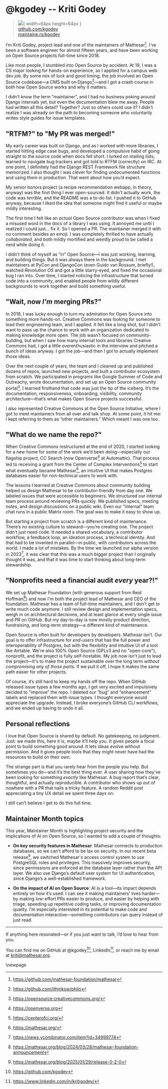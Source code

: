 # @kgodey -- Kriti Godey

> ![](https://i0.wp.com/github.com/kgodey.png?resize=200%2C200&ssl=1){ width=64px height=64px }  
> [github.com/kgodey](https://github.com/kgodey)  
> [maintaine.rs/kgodey](https://maintaine.rs/kgodey)

I’m Kriti Godey, project lead and one of the maintainers of Mathesar[^244]. I've been a software engineer for almost fifteen years, and have been working on Open Source projects full-time since 2018.

Like most people, I stumbled into Open Source by accident. At 19, I was a CS major looking for hands-on experience, so I applied for a campus web dev job. By some mix of luck and good timing, the job involved an Open Source codebase—a CMS built on Django[^245]—and I got a crash course in both how Open Source works and why it matters.

I didn’t know the term “maintainer”, and I had no business poking around Django internals yet, but even the documentation blew me away. People had written all this detail? Together? Just so others could use it? I didn’t realize I was already on the path to becoming someone who voluntarily writes style guides for issue templates.

## "RTFM?" to "My PR was merged!"

My early career was built on Django, and as I worked with more libraries, I started hitting edge case bugs, and developed a compulsive habit of going straight to the source code when docs fell short. I lurked on mailing lists, learned to navigate bug trackers and got told to RTFM (correctly) on IRC. At one point, I definitely had the Django REST Framework file structure memorized. I also thought I was clever for finding undocumented functions and using them in production. That went about how you’d expect.

My senior honors project (a recipe recommendation webapp, in theory, anyway) was the first thing I ever open-sourced. It didn't actually work, the code was _terrible_, and the README was a to-do list. I pushed it to GitHub anyway, because I liked the idea that someone might find it useful or maybe mildly interesting.

The first time I felt like an _actual_ Open Source contributor was when I fixed a misused word in the docs of a library I was using. It annoyed me until I realized I could just… fix it. So I opened a PR. The maintainer merged it with no comment besides an emoji. I was completely thrilled to have actually _collaborated_, and both mildly mortified and weirdly proud to be called a nerd while doing it.

I didn’t think of myself as “in” Open Source—I was just working, learning, and building things. But it was always there in the background. I met maintainers at PyCon and DjangoCon (even Guido van Rossum, briefly!), watched _Revolution OS_ and got a little starry-eyed, and fixed the occasional bug I ran into. Over time, I started noticing the infrastructure that turned code into a community, and enabled people from wildly different backgrounds to work together and build something useful.

## "Wait, now _I'm_ merging PRs?"

In 2018, I was lucky enough to turn my admiration for Open Source into something more hands-on. Creative Commons was looking for someone to lead their engineering team, and I applied. It felt like a long shot, but I didn’t want to pass up the chance to work with an organization dedicated to making knowledge more open. The job wasn’t focused on community-building, but when I saw how many internal tools and libraries Creative Commons had, I got a little overenthusiastic in the interview and pitched a bunch of ideas anyway. I got the job—and then I got to actually implement those ideas.

Over the next couple of years, the team and I cleaned up and published dozens of repos, launched new projects, and built a contributor ecosystem from scratch. We participated in programs like Google Summer of Code and Outreachy, wrote documentation, and set up an Open Source community portal[^246]. I learned firsthand that code was just the tip of the iceberg. It’s the documentation, responsiveness, onboarding, visibility, community architecture—that’s what makes Open Source projects successful.

I also represented Creative Commons at the Open Source Initiative, where I got to meet maintainers from all over and talk shop. At some point, it hit me: I kept referring to them as “other maintainers.” Which meant I was one too.

## "What do we name the repo?"

When Creative Commons restructured at the end of 2020, I started looking for a new home for some of the work we’d been doing—especially our flagship project, CC Search (now Openverse[^247] at Automattic). That process led to receiving a grant from the Center of Complex Interventions[^248] to start what eventually became Mathesar[^249], an intuitive UI that makes Postgres databases easier for non-technical users to work with.

The lessons I learned at Creative Commons about community building helped us design Mathesar to be contributor-friendly from day one. We labeled issues that were accessible to beginners. We structured our internal team process around reviewing PRs quickly. We published specs, meeting notes, and design discussions on a public wiki. Even our "internal" team chat runs in a public Matrix room. The goal was to make it easy to show up.

But starting a project from scratch is a different kind of maintenance. There’s no existing culture to steward—you’re creating one. The project didn’t just need code. It needed a shared vocabulary, a contributor workflow, a feedback loop, an ideation process, a technical identity. And that had to be invented in parallel—in public, with contributors across the world. I made a lot of mistakes. By the time we launched our alpha version in 2023[^250], it was clear that this was a much bigger project than I originally thought it was, and that it was time to start thinking about long-term stewardship.

## "Nonprofits need a financial audit _every_ year?!"

We set up Mathesar Foundation (with generous support from Reid Hoffman[^251]) and now I'm both the project lead of Mathesar and CEO of the foundation. Mathesar has a team of full-time maintainers, and I don't get to write much code anymore. I still review design and implementation specs, weigh in on architectural decisions, and at least glance at every single issue and PR on GitHub. But my day-to-day is now mostly product direction, fundraising, and long-term strategy—a different kind of maintenance.

Open Source is often built for developers by developers. Mathesar isn’t. Our goal is to offer infrastructure for _end-users_ that has the full power and interoperability of Postgres, but with the flexibility and intuitive UI of a tool like Airtable. We're also 100% Open Source (GPLv3 and no "open-core"), nonprofit, and the project is fully self-hostable. My job now isn't just to lead the project—it's to make the project sustainable over the long term _without compromising any of those parts_. If we pull it off, I hope it makes the same path easier for other projects.

Of course, it’s still hard to keep my hands off the repo. When GitHub released issue types a few months ago, I got very excited and impulsively decided to "improve" the repo. I deleted our “bug” and “enhancement” labels and replaced them with issue types. I thought everyone would appreciate the upgrade. Instead, I broke everyone’s GitHub CLI workflows, and we ended up having to undo it all.

## Personal reflections

I love that Open Source is shared by default. No gatekeeping, no judgment. Just: we made this, here it is, maybe it’ll help you. It gives people a focal point to build something good around. It lets ideas evolve without permission. And it gives people tools that they might never have had the resources to build on their own.

The strange part is that you rarely hear from the people you help. But sometimes you do—and it’s the best thing ever. A user sharing how they've been looking for something _exactly_ like Mathesar. A bug report that’s clear, thoughtful, and actually reproducible. A contributor who shows up out of nowhere with a PR that nails a tricky feature. A random Reddit post appreciating a tiny UX detail we spent three days on.

I still can’t believe I get to do this full time.

## Maintainer Month topics

This year, Maintainer Month is highlighting project security and the implications of AI on Open Source, so I wanted to add a couple of thoughts:

- **On key security features in Mathesar**: Mathesar connects to production databases, so we can't afford to be lax on security. In our recent beta release[^252], we switched Mathesar's access control system to use PostgreSQL roles and privileges. This massively improves security, since permissions are enforced at the database layer rather than the API layer. We also use Django’s default user system for UI authentication, since Django’s a well-established framework.

- **On the impact of AI on Open Source**: AI is a tool—its impact depends entirely on how it’s used. I can see it making maintainers' lives harder—by making low-effort PRs easier to produce, and easier by helping with triage, speeding up repetitive coding tasks, or improving documentation quality. I’m especially interested in its potential to make code and documentation interactive—something contributors can query instead of just read.

---

If anything here resonated—or if you just want to talk, I’d love to hear from you.

You can find me on GitHub at \@kgodey[^253], LinkedIn[^254], or reach me by email at <kriti@mathesar.org>.

\newpage


[^244]: https://github.com/mathesar-foundation/mathesar
[^245]: https://github.com/ithinksw/philo
[^246]: https://opensource.creativecommons.org/
[^247]: https://openverse.org
[^248]: https://centerofci.org/
[^249]: https://mathesar.org/
[^250]: https://news.ycombinator.com/item?id=34999774
[^251]: https://mathesar.org/blog/2024/03/28/mathesar-foundation-announcement
[^252]: https://mathesar.org/blog/2025/01/29/release-0-2-0
[^253]: https://github.com/kgodey
[^254]: https://www.linkedin.com/in/kritigodey/
